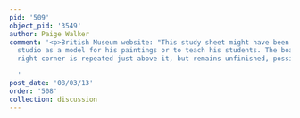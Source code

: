 ```yaml
---
pid: '509'
object_pid: '3549'
author: Paige Walker
comment: '<p>British Museum website: "This study sheet might have been used in Brueghel''s
  studio as a model for his paintings or to teach his students. The boat in the lower
  right corner is repeated just above it, but remains unfinished, possibly by a pupil."</p>

  '
post_date: '08/03/13'
order: '508'
collection: discussion
---
```

